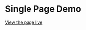 # Single Page Demo

[View the page live][github-pages]

[github-pages]: https://ajtoo.github.io/Demo-Single-Page/#contact